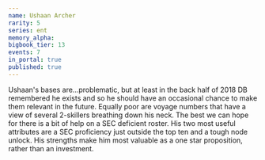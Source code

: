 ```yaml
---
name: Ushaan Archer
rarity: 5
series: ent
memory_alpha:
bigbook_tier: 13
events: 7
in_portal: true
published: true
---
```


Ushaan's bases are...problematic, but at least in the back half of 2018 DB remembered he exists and so he should have an occasional chance to make them relevant in the future. Equally poor are voyage numbers that have a view of several 2-skillers breathing down his neck. The best we can hope for there is a bit of help on a SEC deficient roster. His two most useful attributes are a SEC proficiency just outside the top ten and a tough node unlock. His strengths make him most valuable as a one star proposition, rather than an investment.
